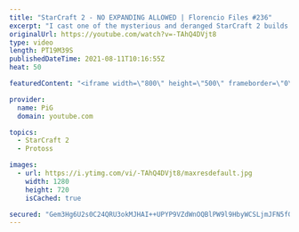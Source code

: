 ```yaml
---
title: "StarCraft 2 - NO EXPANDING ALLOWED | Florencio Files #236"
excerpt: "I cast one of the mysterious and deranged StarCraft 2 builds of the one and only, Florencio, the dude that invented the Protoss proxy nexus recall rush. 🐷 Support PiG: https://www.pigstarcraft.com/support/  🧜Florencio Files Playlist: https://www.youtube.com/playlist?list=PLFUDU8AOevUfznFLMRCxI0ez9HZTyL6Tk"
originalUrl: https://youtube.com/watch?v=-TAhQ4DVjt8
type: video
length: PT19M39S
publishedDateTime: 2021-08-11T10:16:55Z
heat: 50

featuredContent: "<iframe width=\"800\" height=\"500\" frameborder=\"0\" src=\"https://www.youtube.com/embed/-TAhQ4DVjt8\" allow=\"accelerometer; autoplay; encrypted-media; gyroscope; picture-in-picture\" allowfullscreen></iframe>"

provider:
  name: PiG
  domain: youtube.com

topics:
  - StarCraft 2
  - Protoss

images:
  - url: https://i.ytimg.com/vi/-TAhQ4DVjt8/maxresdefault.jpg
    width: 1280
    height: 720
    isCached: true

secured: "Gem3Hg6U2s0C24QRU3okMJHAI++UPYP9VZdWnOQBlPW9l9HbyWCSLjmJFN5fGcu+3fA4dE84o2R90O2uoxufq8JEjaViJ4My8/HgrutaMYq9KMLHyZ7WlLFkb1lylF7F9Za2fGwwGcnvemUUYJtpvIkNRx74KTV4qTkU4a+ac2TwmDjjRecwigeowZr+21fjQ9lXi5e7rUI7nk/x9oDvoQ7vFmDizGzIUgkwGfx8FFgMhQjEB2JcFvDxPmNTOxEUK2WBLC66oc6EslkwgkN3eNEBDe4ReCB84YhaeUeOycu5RG+LpPY5i+BSiQPUfc+yFUekNqK+jcjyn7VG/OHJEX+6wbQ6b+9Zt9rW5V/p5tBdpoaflK/UHIlZ+kk57ocQv3BkFgQ1PZi58bIJw24ssxG4buicSa/MqwAIt/ROKYY=;mzjXs2Fabcrw+GRVdi4WRQ=="
---
```


